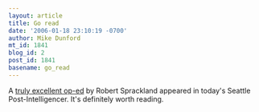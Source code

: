 ```yaml
---
layout: article
title: Go read
date: '2006-01-18 23:10:19 -0700'
author: Mike Dunford
mt_id: 1841
blog_id: 2
post_id: 1841
basename: go_read
---
```

A [truly excellent op-ed](http://seattlepi.nwsource.com/opinion/256146_hubrisid19.html) by Robert Sprackland appeared in today's Seattle Post-Intelligencer. It's definitely worth reading.
